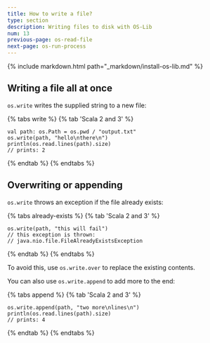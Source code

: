 ```yaml
---
title: How to write a file?
type: section
description: Writing files to disk with OS-Lib
num: 13
previous-page: os-read-file
next-page: os-run-process
---
```


{% include markdown.html path="_markdown/install-os-lib.md" %}

## Writing a file all at once

`os.write` writes the supplied string to a new file:

{% tabs write %}
{% tab 'Scala 2 and 3' %}
```
val path: os.Path = os.pwd / "output.txt"
os.write(path, "hello\nthere\n")
println(os.read.lines(path).size)
// prints: 2
```
{% endtab %}
{% endtabs %}

## Overwriting or appending

`os.write` throws an exception if the file already exists:

{% tabs already-exists %}
{% tab 'Scala 2 and 3' %}
```
os.write(path, "this will fail")
// this exception is thrown:
// java.nio.file.FileAlreadyExistsException
```
{% endtab %}
{% endtabs %}

To avoid this, use `os.write.over` to replace the existing
contents.

You can also use `os.write.append` to add more to the end:

{% tabs append %}
{% tab 'Scala 2 and 3' %}
```
os.write.append(path, "two more\nlines\n")
println(os.read.lines(path).size)
// prints: 4
```
{% endtab %}
{% endtabs %}
